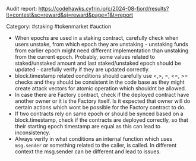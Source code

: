 Audit report: https://codehawks.cyfrin.io/c/2024-08-fjord/results?lt=contest&sc=reward&sj=reward&page=1&t=report

Category: #staking #tokenmarket #auction

* When epochs are used in a staking contract, carefully check when users unstake, from which epoch they are unstaking - unstaking funds from earlier epoch might need different implementation than unstaking from the current epoch. Probably, some values related to staked/unstaked amount and last staked/unstaked epoch should be updated - carefully verify if they are updated correctly.
* block.timestamp related conditions should carefully use <,>, =, <=, >= checks and they should be consistent in the code base as they might create attack vectors for atomic operation which shouldnt be allowed.
* In case there are Factory contract, check if the deployed contract have another owner or it is the Factory itself. Is it expected that owner will do certain actions which wont be possible for the Factory contract to do.
* If two contracts rely on same epoch or should be synced based on a block.timestamp, check if the contracts are deployed correctly, so that their starting epoch timestamp are equal as this can lead to inconsistency.
* Always verify in what conditions an internal function which uses `msg.sender` or something related to the caller, is called. In different context the msg.sender can be different and lead to issues.